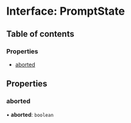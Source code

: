 # Interface: PromptState

## Table of contents

### Properties

- [aborted](PromptState.md#aborted)

## Properties

### aborted

• **aborted**: `boolean`
